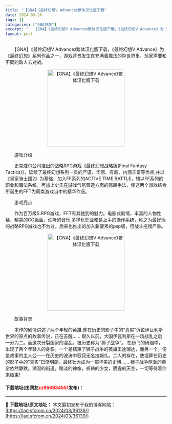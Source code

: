 ```yaml
---
title: "【GNA】《最终幻想V Advance》繁体汉化版下载"
date: 2024-03-26
tags: []
categories: ["GBA游戏"]
excerpt: "　　【GNA】《最终幻想V Advance》繁体汉化版下载，《最终幻想V Advance》为《最终幻想》系列作品之一，游戏背景发生在充满着魔法的异世界里，玩家需要和不同的敌人去对战。 　　游戏介绍 　　史克威尔公司推出的战略RPG游戏《最终幻想战略版(Final Fantasy Tactics)》，&hellip;"
layout: post
---
```


 <p>　　【GNA】《最终幻想V Advance》繁体汉化版下载，《最终幻想V Advance》为《最终幻想》系列作品之一，游戏背景发生在充满着魔法的异世界里，玩家需要和不同的敌人去对战。</p> <p align="center"><img align="" border="0" src="https://lad.sfcrom.cn/wp-content/uploads/2024/03/20240326_660266292768c.png" width="240" alt="【GNA】《最终幻想V Advance》繁体汉化版下载" /></p> <p>　　游戏介绍</p> <p>　　史克威尔公司推出的战略RPG游戏《最终幻想战略版(Final Fantasy Tactics)》，延续了最终幻想系列一贯的严谨、华丽、有趣、内涵丰富等优点,并以《皇家骑士团2》为基础，加入FF系列的ACTIVE TIME BATTLE，辅以FF系列的职业和魔法系统，再加上史氏在游戏气氛营造方面的高超手法，使这两个游戏结合所诞生的FFT为同类游戏当中的精华作品。</p> <p>　　游戏亮点</p> <p>　　作为百万级S.RPG游戏，FFT有其独到的魅力。电影式剧情，丰富的人物性格，精美的CG画面，动听的音乐,多样化职业和易上手的操作系统，称之为最好玩的战略RPG游戏也不为过。后来也推出的加入新要素的psp版，但战斗拖慢严重。</p> <p align="center"><img align="" border="0" src="https://lad.sfcrom.cn/wp-content/uploads/2024/03/20240326_6602662987b53.png" width="240" alt="【GNA】《最终幻想V Advance》繁体汉化版下载" /></p> <p>　　故事背景</p> <p>　　本作的剧情讲述了两个年轻的英雄,葬在历史的影子中的&ldquo;真实&rdquo;诉说伊瓦利斯世界的原点的故事传说，正在苏醒&hellip;&hellip; 很久以前，大国伊瓦利斯在一场战乱之后一分为二。而这次分裂国家的混乱，被历史称为&ldquo;狮子战争&rdquo;。 在纷飞的硝烟中，出现了两个年轻人的身影。一个是结束了狮子战争的英雄王迪瑞达，而另一个，便是故事的主人公&mdash;&mdash;在历史的波涛中寂寂无名拉姆扎。二人的存在，使埋葬在历史的影子中的&ldquo;真实&rdquo;日渐明朗，最终壮大成为一部华美的史诗&hellip;&hellip; 狮子战争厚重的幕帘依然静默。潮湿的街道，暗淡的神像，祈祷的少女，阴霾的天空，一切等待着你来结束!</p> <p><h4>下载地址(由网友<font color="red">zz956934551</font>发布)：</h4></p> 

---
📖 **下载地址/原文地址：** 本文最初发布于我的博客网站：[https://lad.sfcrom.cn/2024/03/36139/](https://lad.sfcrom.cn/2024/03/36139/)
